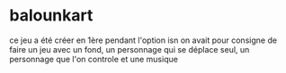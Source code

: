 # balounkart
ce jeu a été créer en 1ère pendant l'option isn  on avait pour consigne de faire un jeu avec un fond, un personnage qui se déplace seul, un personnage que l'on controle et une musique